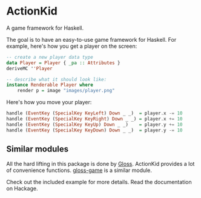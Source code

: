# ActionKid

A game framework for Haskell.

The goal is to have an easy-to-use game framework for Haskell. For example, here's how you get a player on the screen:

```haskell
-- create a new player data type
data Player = Player { _pa :: Attributes }
deriveMC ''Player

-- describe what it should look like:
instance Renderable Player where
    render p = image "images/player.png"
```

Here's how you move your player:

```haskell
handle (EventKey (SpecialKey KeyLeft) Down _ _)  = player.x -= 10
handle (EventKey (SpecialKey KeyRight) Down _ _) = player.x += 10
handle (EventKey (SpecialKey KeyUp) Down _ _)    = player.y += 10
handle (EventKey (SpecialKey KeyDown) Down _ _)  = player.y -= 10
```

## Similar modules

All the hard lifting in this package is done by [Gloss](https://hackage.haskell.org/package/gloss). ActionKid provides a lot of convenience functions.
[gloss-game](https://github.com/mchakravarty/gloss-game) is a similar module.

Check out the included example for more details.
Read the documentation on Hackage.
